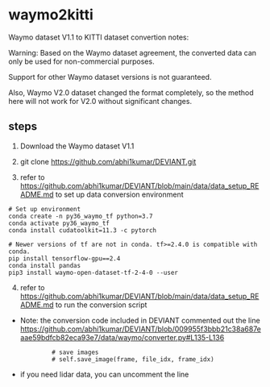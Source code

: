 # waymo2kitti

Waymo dataset V1.1 to KITTI dataset convertion notes:

Warning: Based on the Waymo dataset agreement, the converted data can only be used for non-commercial purposes.

Support for other Waymo dataset versions is not guaranteed.

Also, Waymo V2.0 dataset changed the format completely, so the method here will not work for V2.0 without significant changes.


## steps

1. Download the Waymo dataset V1.1

2. git clone https://github.com/abhi1kumar/DEVIANT.git

3. refer to https://github.com/abhi1kumar/DEVIANT/blob/main/data/data_setup_README.md to set up data conversion environment

```
# Set up environment
conda create -n py36_waymo_tf python=3.7
conda activate py36_waymo_tf
conda install cudatoolkit=11.3 -c pytorch

# Newer versions of tf are not in conda. tf>=2.4.0 is compatible with conda.
pip install tensorflow-gpu==2.4
conda install pandas
pip3 install waymo-open-dataset-tf-2-4-0 --user

```

4. refer to https://github.com/abhi1kumar/DEVIANT/blob/main/data/data_setup_README.md to run the conversion script


* Note: the conversion code included in DEVIANT commented out the line
https://github.com/abhi1kumar/DEVIANT/blob/009955f3bbb21c38a687eaae59bdfcb82eca93e7/data/waymo/converter.py#L135-L136

```
            # save images
            # self.save_image(frame, file_idx, frame_idx)
```

* if you need lidar data, you can uncomment the line